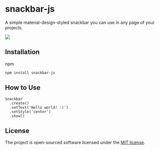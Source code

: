 # snackbar-js
A simple material-design-styled snackbar you can use in any page of your projects.

<img src="https://media.giphy.com/media/xUPGGzh2MOoRPuwSe4/giphy.gif"/>

## Installation

npm
```
npm install snackbar-js
```

## How to Use
```
Snackbar
  .create()
  .setText('Hello world! :)')
  .setStyle('center')
  .show()
```
## License

The project is open-sourced software licensed under the [MIT license](http://opensource.org/licenses/MIT).
